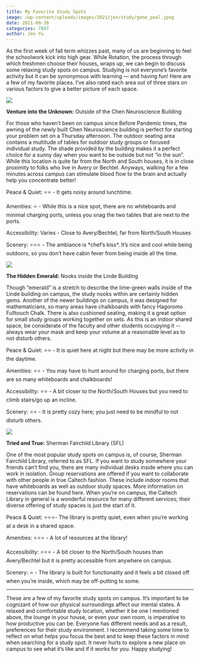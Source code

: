 ```yaml
---
title: My Favorite Study Spots
image: /wp-content/uploads/images/2021/jen/study/gene_pool.jpeg
date: 2021-09-30
categories: 7847
author: Jen Yu
---
```


As the first week of fall term whizzes past, many of us are beginning to feel the schoolwork kick into high gear. While Rotation, the process through which freshmen choose their houses, wraps up, we can begin to discuss some relaxing study spots on campus. Studying is not everyone’s favorite activity but it can be synonymous with learning — and having fun! Here are a few of my favorite places. I’ve also rated each area out of three stars on various factors to give a better picture of each space.


![](/images/2021/jen/study/chen.jpeg)

**Venture into the Unknown:** Outside of the Chen Neuroscience Building

For those who haven’t been on campus since Before Pandemic times, the awning of the newly built Chen Neuroscience building is perfect for starting your problem set on a Thursday afternoon. The outdoor seating area contains a multitude of tables for outdoor study groups or focused individual study. The shade provided by the building makes it a perfect choice for a sunny day when you want to be outside but not “in the sun”. While this location is quite far from the North and South houses, it is in close proximity to folks who live in Avery or Bechtel. Anyways, walking for a few minutes across campus can stimulate blood flow to the brain and actually help you concentrate better!

Peace & Quiet: ⭐⭐ - It gets noisy around lunchtime. 

Amenities: ⭐ - While this is a nice spot, there are no whiteboards and minimal charging ports, unless you snag the two tables that are next to the ports. 

Accessibility: Varies - Close to Avery/Bechtel, far from North/South Houses 

Scenery: ⭐⭐⭐  - The ambiance is \*chef’s kiss\*. It’s nice and cool while being outdoors, so you don’t have cabin fever from being inside all the time.



![](/images/2021/jen/study/linde.jpeg)

**The Hidden Emerald:** Nooks inside the Linde Building

Though “emerald” is a stretch to describe the lime-green walls inside of the Linde building on campus, the study nooks within are certainly hidden gems. Another of the newer buildings on campus, it was designed for mathematicians, so many areas have chalkboards with fancy Hagoromo Fulltouch Chalk. There is also cushioned seating, making it a great option for small study groups working together on sets. As this is an indoor shared space, be considerate of the faculty and other students occupying it -- always wear your mask and keep your volume at a reasonable level as to not disturb others.

Peace & Quiet: ⭐⭐ - It is quiet here at night but there may be more activity in the daytime. 

Amenities: ⭐⭐ - You may have to hunt around for charging ports, but there are so many whiteboards and chalkboards! 

Accessibility: ⭐⭐ - A bit closer to the North/South Houses but you need to climb stairs/go up an incline. 

Scenery: ⭐⭐ - It is pretty cozy here; you just need to be mindful to not disturb others.

![](/images/2021/jen/study/sfl.jpeg)

**Tried and True:** Sherman Fairchild Library (SFL)

One of the most popular study spots on campus is, of course, Sherman Fairchild Library, referred to as SFL. If you want to study somewhere your friends can’t find you, there are many individual desks inside where you can work in isolation. Group reservations are offered if you want to collaborate with other people in true Caltech fashion. These include indoor rooms that have whiteboards as well as outdoor study spaces. More information on reservations can be found here. When you’re on campus, the Caltech Library in general is a wonderful resource for many different services; their diverse offering of study spaces is just the start of it.

Peace & Quiet: ⭐⭐⭐- The library is pretty quiet, even when you’re working at a desk in a shared space. 

Amenities: ⭐⭐⭐ - A lot of resources at the library! 

Accessibility: ⭐⭐⭐ - A bit closer to the North/South houses than Avery/Bechtel but it is pretty accessible from anywhere on campus. 

Scenery: ⭐ - The library is built for functionality and it feels a bit closed off when you’re inside, which may be off-putting to some.

---

These are a few of my favorite study spots on campus. It’s important to be cognizant of how our physical surroundings affect our mental states. A relaxed and comfortable study location, whether it be one I mentioned above, the lounge in your house, or even your own room, is imperative to how productive you can be. Everyone has different needs and as a result, preferences for their study environment. I recommend taking some time to reflect on what helps you focus the best and to keep these factors in mind when searching for a study spot. It never hurts to explore a new place on campus to see what it’s like and if it works for you. Happy studying!
